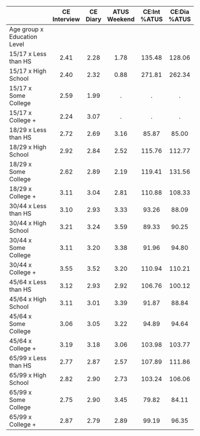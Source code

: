
|                      | CE<br>Interview |  CE<br>Diary | ATUS<br>Weekend | CE:Int<br>%ATUS | CE:Dia<br>%ATUS |
| -------------------- | :----------: | :----------: | :----------: | :----------: | :----------: |
| Age group x Education Level |              |              |              |              |              |
| 15/17 x Less than HS |         2.41 |         2.28 |         1.78 |       135.48 |       128.06 |
| 15/17 x High School  |         2.40 |         2.32 |         0.88 |       271.81 |       262.34 |
| 15/17 x Some College |         2.59 |         1.99 |            . |            . |            . |
| 15/17 x College +    |         2.24 |         3.07 |            . |            . |            . |
| 18/29 x Less than HS |         2.72 |         2.69 |         3.16 |        85.87 |        85.00 |
| 18/29 x High School  |         2.92 |         2.84 |         2.52 |       115.76 |       112.77 |
| 18/29 x Some College |         2.62 |         2.89 |         2.19 |       119.41 |       131.56 |
| 18/29 x College +    |         3.11 |         3.04 |         2.81 |       110.88 |       108.33 |
| 30/44 x Less than HS |         3.10 |         2.93 |         3.33 |        93.26 |        88.09 |
| 30/44 x High School  |         3.21 |         3.24 |         3.59 |        89.33 |        90.25 |
| 30/44 x Some College |         3.11 |         3.20 |         3.38 |        91.96 |        94.80 |
| 30/44 x College +    |         3.55 |         3.52 |         3.20 |       110.94 |       110.21 |
| 45/64 x Less than HS |         3.12 |         2.93 |         2.92 |       106.76 |       100.12 |
| 45/64 x High School  |         3.11 |         3.01 |         3.39 |        91.87 |        88.84 |
| 45/64 x Some College |         3.06 |         3.05 |         3.22 |        94.89 |        94.64 |
| 45/64 x College +    |         3.19 |         3.18 |         3.06 |       103.98 |       103.77 |
| 65/99 x Less than HS |         2.77 |         2.87 |         2.57 |       107.89 |       111.86 |
| 65/99 x High School  |         2.82 |         2.90 |         2.73 |       103.24 |       106.06 |
| 65/99 x Some College |         2.75 |         2.90 |         3.45 |        79.82 |        84.11 |
| 65/99 x College +    |         2.87 |         2.79 |         2.89 |        99.19 |        96.35 |

